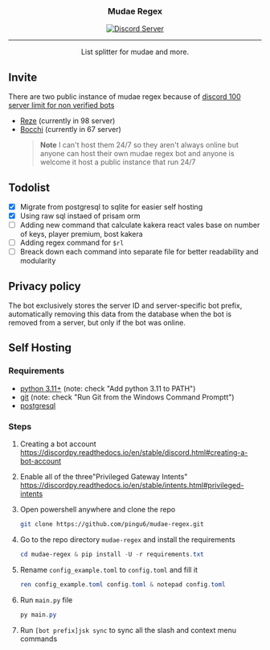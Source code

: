 <h3 align="center">Mudae Regex</h3>
<div align="center">

  <a href="https://discord.gg/XjWcDVvuPt">
      <img src="https://discordapp.com/api/guilds/1050103286323216535/widget.png?style=banner2" alt="Discord Server"/>
  </a>

</div>

---

<p align="center">List splitter for mudae and more.
    <br>
</p>

## Invite

There are two public instance of mudae regex because of [discord 100 server limit for non verified bots](https://support.discord.com/hc/en-us/articles/360040720412-Bot-Verification-and-Data-Allowlisting)

- [Reze](https://discord.com/oauth2/authorize?client_id=1038889836813226045&scope=bot+applications.commands&permissions=274878286912) (currently in 98 server)
- [Bocchi](https://discord.com/oauth2/authorize?client_id=1073708855848079432&scope=bot+applications.commands&permissions=274878286912) (currently in 67 server)
  > **Note**
  > I can't host them 24/7 so they aren't always online but anyone can host their own mudae regex bot and anyone is welcome it host a public instance that run 24/7

## Todolist

- [x] Migrate from postgresql to sqlite for easier self hosting
- [x] Using raw sql instaed of prisam orm
- [ ] Adding new command that calculate kakera react vales base on number of keys, player premium, bost kakera
- [ ] Adding regex command for `$rl`
- [ ] Breack down each command into separate file for better readability and modularity

## Privacy policy

The bot exclusively stores the server ID and server-specific bot prefix, automatically removing this data from the database when the bot is removed from a server, but only if the bot was online.

## Self Hosting

### Requirements

- [python 3.11+](https://www.python.org/downloads/) (note: check "Add python 3.11 to PATH")
- [git](https://git-scm.com/downloads) (note: check "Run Git from the Windows Command Promptt")
- [postgresql](https://www.postgresql.org/download/)

### Steps

1. Creating a bot account https://discordpy.readthedocs.io/en/stable/discord.html#creating-a-bot-account

2. Enable all of the three"Privileged Gateway Intents" https://discordpy.readthedocs.io/en/stable/intents.html#privileged-intents

3. Open powershell anywhere and clone the repo

   ```bash
   git clone https://github.com/pingu6/mudae-regex.git
   ```

4. Go to the repo directory `mudae-regex` and install the requirements

   ```powershell
   cd mudae-regex & pip install -U -r requirements.txt
   ```

5. Rename `config_example.toml` to `config.toml` and fill it

   ```powershell
   ren config_example.toml config.toml & notepad config.toml
   ```

6. Run `main.py` file

   ```powershell
   py main.py
   ```

7. Run `[bot prefix]jsk sync` to sync all the slash and context menu commands
